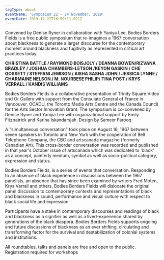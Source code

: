 ```yaml
---
tagType: about
eventName: 'Symposium 22 - 24 November, 2019'
eventDate: 2019-11-22T16:59:11.021Z
---
```

Convened by Denise Ryner in collaboration with Yaniya Lee, Bodies Borders Fields is a free public symposium that re-imagines a 1967 conversation about blackness to generate a larger discourse for the contemporary moment around blackness and fugitivity as represented in critical art practices today.

**CHRISTINA BATTLE / RAYMOND BOISJOLY / DEANNA BOWEN/RIZVANA BRADLEY / JOSHUA CHAMBERS-LETSON /KEYON GASKIN / CHE GOSSETT / STEFFANI JEMISON / AISHA SASHA JOHN / JESSICA LYNNE / CHARMAINE NELSON / M. NOURBESE PHILIP/ TINA POST / KRYS VERRALL / KANDIS WILLIAMS**

Bodies Borders Fields is a collaborative presentation of Trinity Square Video and Or Gallery with support from the Consulate General of France in Vancouver, OCADU, the Toronto Media Arts Centre and the Canada Council for the Arts Sector Innovation Grant. The symposium is co-convened by Denise Ryner and Yaniya Lee with organizational support by Emily Fitzpatrick and Karina Iskandarsjah. Design by Sameer Farooq.

A "simultaneous conversation" took place on August 16, 1967 between seven speakers in Toronto and New York with the cooperation of Bell Telephone Company, the CBC and artscanada magazine (formerly Canadian Art). This cross-border conversation was recorded and published in that year's October issue of artscanada which was dedicated to 'black' as a concept, painterly medium, symbol as well as socio-political category, expression and status.

Bodies Borders Fields, is a series of events that conversation. Responding to an absence of black experience in discussions between the 1967 panelists, an absence that has since been examined by writers Fred Moten, Krys Verrall and others, Bodies Borders Fields will dislocate the original panel discussion to contemporary contexts and representations of black and blackness in sound, performance and visual culture with respect to black social life and expression.

Participants have a stake in contemporary discourses and readings of black and blackness as a signifier as well as a lived-experience shared by generations of the black diaspora. Bodies Borders Fields supports ongoing and future discussions of blackness as an ever shifting, circulating and transforming factor for the survival and destabilization of colonial systems and institutions.

All roundtables, talks and panels are free and open to the public. Registration required for workshops
